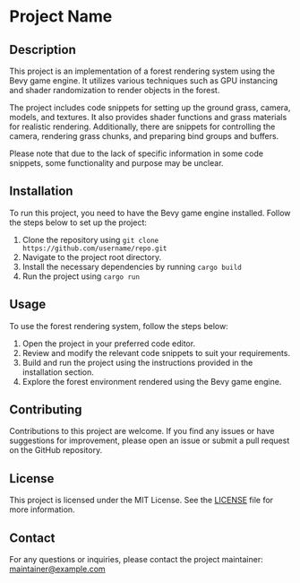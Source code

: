# Project Name

## Description

This project is an implementation of a forest rendering system using the Bevy game engine. It utilizes various techniques such as GPU instancing and shader randomization to render objects in the forest.

The project includes code snippets for setting up the ground grass, camera, models, and textures. It also provides shader functions and grass materials for realistic rendering. Additionally, there are snippets for controlling the camera, rendering grass chunks, and preparing bind groups and buffers.

Please note that due to the lack of specific information in some code snippets, some functionality and purpose may be unclear.

## Installation

To run this project, you need to have the Bevy game engine installed. Follow the steps below to set up the project:

1. Clone the repository using `git clone https://github.com/username/repo.git`
2. Navigate to the project root directory.
3. Install the necessary dependencies by running `cargo build`
4. Run the project using `cargo run`

## Usage

To use the forest rendering system, follow the steps below:

1. Open the project in your preferred code editor.
2. Review and modify the relevant code snippets to suit your requirements.
3. Build and run the project using the instructions provided in the installation section.
4. Explore the forest environment rendered using the Bevy game engine.

## Contributing

Contributions to this project are welcome. If you find any issues or have suggestions for improvement, please open an issue or submit a pull request on the GitHub repository.

## License

This project is licensed under the MIT License. See the [LICENSE](LICENSE) file for more information.

## Contact

For any questions or inquiries, please contact the project maintainer: [maintainer@example.com](mailto:maintainer@example.com)
